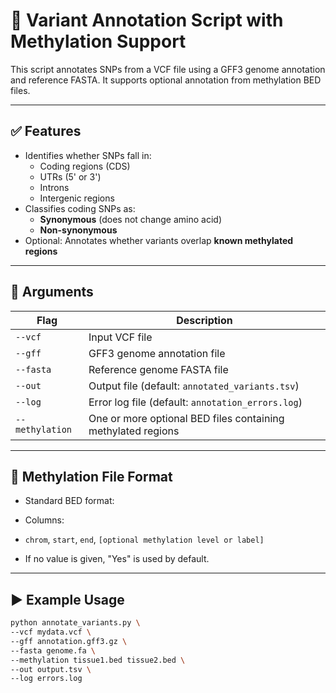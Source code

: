 # 🧬 Variant Annotation Script with Methylation Support

This script annotates SNPs from a VCF file using a GFF3 genome annotation and reference FASTA. It supports optional annotation from methylation BED files.

---

## ✅ Features

- Identifies whether SNPs fall in:
  - Coding regions (CDS)
  - UTRs (5' or 3')
  - Introns
  - Intergenic regions
- Classifies coding SNPs as:
  - **Synonymous** (does not change amino acid)
  - **Non-synonymous**
- Optional: Annotates whether variants overlap **known methylated regions**

---

## 🔧 Arguments

| Flag           | Description |
|----------------|-------------|
| `--vcf`        | Input VCF file |
| `--gff`        | GFF3 genome annotation file |
| `--fasta`      | Reference genome FASTA file |
| `--out`        | Output file (default: `annotated_variants.tsv`) |
| `--log`        | Error log file (default: `annotation_errors.log`) |
| `--methylation`| One or more optional BED files containing methylated regions |

---

## 📂 Methylation File Format

- Standard BED format:  

- Columns:
- `chrom`, `start`, `end`, `[optional methylation level or label]`
- If no value is given, "Yes" is used by default.

---

## ▶️ Example Usage

```bash
python annotate_variants.py \
--vcf mydata.vcf \
--gff annotation.gff3.gz \
--fasta genome.fa \
--methylation tissue1.bed tissue2.bed \
--out output.tsv \
--log errors.log
